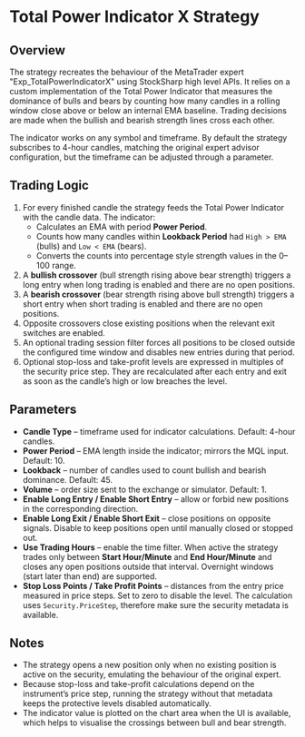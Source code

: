 # Total Power Indicator X Strategy

## Overview
The strategy recreates the behaviour of the MetaTrader expert "Exp_TotalPowerIndicatorX" using StockSharp high level APIs. It relies on a custom implementation of the Total Power Indicator that measures the dominance of bulls and bears by counting how many candles in a rolling window close above or below an internal EMA baseline. Trading decisions are made when the bullish and bearish strength lines cross each other.

The indicator works on any symbol and timeframe. By default the strategy subscribes to 4-hour candles, matching the original expert advisor configuration, but the timeframe can be adjusted through a parameter.

## Trading Logic
1. For every finished candle the strategy feeds the Total Power Indicator with the candle data. The indicator:
   - Calculates an EMA with period **Power Period**.
   - Counts how many candles within **Lookback Period** had `High > EMA` (bulls) and `Low < EMA` (bears).
   - Converts the counts into percentage style strength values in the 0–100 range.
2. A **bullish crossover** (bull strength rising above bear strength) triggers a long entry when long trading is enabled and there are no open positions.
3. A **bearish crossover** (bear strength rising above bull strength) triggers a short entry when short trading is enabled and there are no open positions.
4. Opposite crossovers close existing positions when the relevant exit switches are enabled.
5. An optional trading session filter forces all positions to be closed outside the configured time window and disables new entries during that period.
6. Optional stop-loss and take-profit levels are expressed in multiples of the security price step. They are recalculated after each entry and exit as soon as the candle’s high or low breaches the level.

## Parameters
- **Candle Type** – timeframe used for indicator calculations. Default: 4-hour candles.
- **Power Period** – EMA length inside the indicator; mirrors the MQL input. Default: 10.
- **Lookback** – number of candles used to count bullish and bearish dominance. Default: 45.
- **Volume** – order size sent to the exchange or simulator. Default: 1.
- **Enable Long Entry / Enable Short Entry** – allow or forbid new positions in the corresponding direction.
- **Enable Long Exit / Enable Short Exit** – close positions on opposite signals. Disable to keep positions open until manually closed or stopped out.
- **Use Trading Hours** – enable the time filter. When active the strategy trades only between **Start Hour/Minute** and **End Hour/Minute** and closes any open positions outside that interval. Overnight windows (start later than end) are supported.
- **Stop Loss Points / Take Profit Points** – distances from the entry price measured in price steps. Set to zero to disable the level. The calculation uses `Security.PriceStep`, therefore make sure the security metadata is available.

## Notes
- The strategy opens a new position only when no existing position is active on the security, emulating the behaviour of the original expert.
- Because stop-loss and take-profit calculations depend on the instrument’s price step, running the strategy without that metadata keeps the protective levels disabled automatically.
- The indicator value is plotted on the chart area when the UI is available, which helps to visualise the crossings between bull and bear strength.

